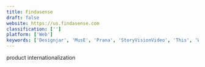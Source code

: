 ```yaml
---
title: Findasense
draft: false 
website: https://us.findasense.com
classification: ['']
platform: ['Web']
keywords: ['Designjar', 'MusE', 'Prana', 'StoryVisionVideo', 'This', 'Weeby']
---
```

product internationalization